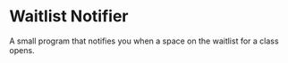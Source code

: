 # Waitlist Notifier
 A small program that notifies you when a space on the waitlist for a class opens.
